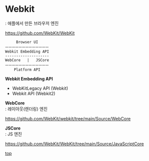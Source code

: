 # Webkit
: 애플에서 만든 브라우저 엔진  

https://github.com/WebKit/WebKit


```
     Browser UI
ㅡㅡㅡㅡㅡㅡㅡㅡㅡㅡㅡㅡㅡ
Webkit Embedding API
--------------------
WebCore   |   JSCore
ㅡㅡㅡㅡㅡㅡㅡㅡㅡㅡㅡㅡㅡ
    Platform API
```


**Webkit Embedding API**
- WebKitLegacy API (Webkit)
- Webkit API (Webkit2)


**WebCore**   
: 레이아웃(렌더링) 엔진    

https://github.com/WebKit/webkit/tree/main/Source/WebCore


**JSCore**  
: JS 엔진  

https://github.com/WebKit/WebKit/tree/main/Source/JavaScriptCore



[top](#)
